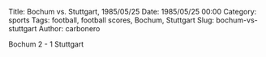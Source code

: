 Title: Bochum vs. Stuttgart, 1985/05/25
Date: 1985/05/25 00:00
Category: sports
Tags: football, football scores, Bochum, Stuttgart
Slug: bochum-vs-stuttgart
Author: carbonero


Bochum 2 - 1 Stuttgart
